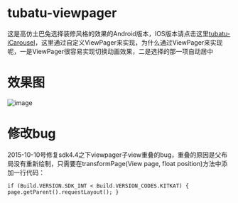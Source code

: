 # tubatu-viewpager
这是高仿土巴兔选择装修风格的效果的Android版本，IOS版本请点击这里[tubatu-iCarousel](https://github.com/hanhailong/tubatu-iCarousel)，这里通过自定义ViewPager来实现，为什么通过ViewPager来实现呢，一是ViewPager很容易实现切换动画效果，二是选择的那一项自动居中

# 效果图
![image](http://img.blog.csdn.net/20150928093108444)

# 修改bug

2015-10-10号修复sdk4.4之下viewpager子view重叠的bug，重叠的原因是父布局没有重新绘制，只需要在transformPage(View page, float position)方法中添加一行代码：

``
if (Build.VERSION.SDK_INT < Build.VERSION_CODES.KITKAT) {
            page.getParent().requestLayout();
        }
``

